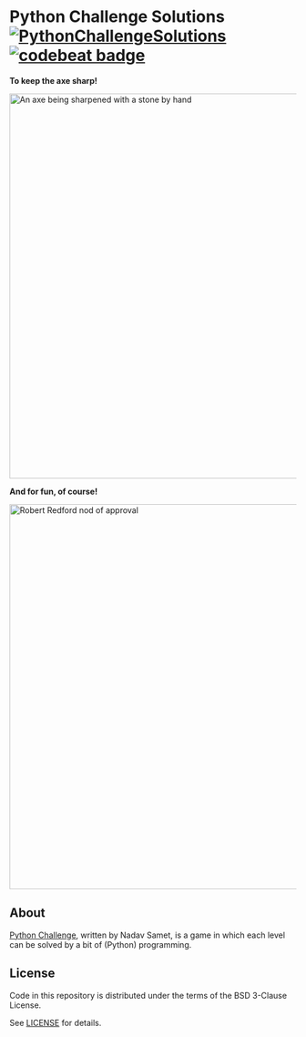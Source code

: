 # Python Challenge Solutions [![PythonChallengeSolutions][badge]][build] [![codebeat badge][codebeat_badge]][codebeat_link]

**To keep the axe sharp!**

<img title="Keeping the axe sharp!" src="https://user-images.githubusercontent.com/2112697/29529726-34b92bf0-8677-11e7-827e-fd839f0ef1a0.jpg" alt="An axe being sharpened with a stone by hand" width="676" />

**And for fun, of course!**

<img title="I love coding!" src="https://user-images.githubusercontent.com/2112697/43028809-59fb9bb6-8c82-11e8-885d-1475c52e638e.gif" alt="Robert Redford nod of approval" width="676" />

## About

[Python Challenge](http://www.pythonchallenge.com/), written by Nadav Samet, is
a game in which each level can be solved by a bit of (Python) programming.

## License

Code in this repository is distributed under the terms of the BSD 3-Clause
License.

See [LICENSE](LICENSE) for details.

[badge]: https://github.com/scorphus/PythonChallengeSolutions/workflows/PythonChallengeSolutions/badge.svg
[build]: https://github.com/scorphus/PythonChallengeSolutions/actions?query=workflow%3APythonChallengeSolutions
[codebeat_badge]: https://codebeat.co/badges/39021760-ff95-4180-af73-36c1c553b262
[codebeat_link]: https://codebeat.co/projects/github-com-scorphus-pythonchallengesolutions-pythonchallenge
